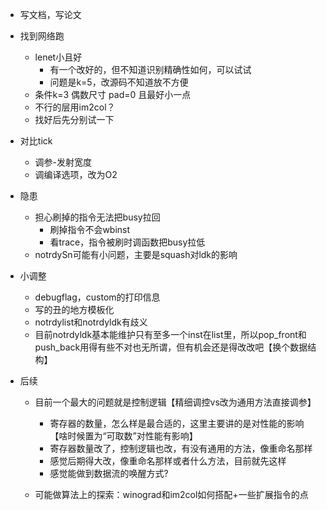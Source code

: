 
* 写文档，写论文
* 找到网络跑

  * lenet小且好
    * 有一个改好的，但不知道识别精确性如何，可以试试
    * 问题是k=5，改源码不知道放不方便
  * 条件k=3 偶数尺寸 pad=0 且最好小一点
  * 不行的层用im2col？
  * 找好后先分别试一下
* 对比tick

  * 调参-发射宽度
  * 调编译选项，改为O2
* 隐患

  * 担心刷掉的指令无法把busy拉回
    * 刷掉指令不会wbinst
    * 看trace，指令被刷时调函数把busy拉低
  * notrdySn可能有小问题，主要是squash对ldk的影响
* 小调整

  * debugflag，custom的打印信息
  * 写的丑的地方模板化
  * notrdylist和notrdyldk有歧义
  * 目前notrdyldk基本能维护只有至多一个inst在list里，所以pop_front和push_back用得有些不对也无所谓，但有机会还是得改改吧【换个数据结构】
* 后续

  * 目前一个最大的问题就是控制逻辑【精细调控vs改为通用方法直接调参】

    * 寄存器的数量，怎么样是最合适的，这里主要讲的是对性能的影响【啥时候置为“可取数”对性能有影响】
    * 寄存器数量改了，控制逻辑也改，有没有通用的方法，像重命名那样
    * 感觉后期得大改，像重命名那样或者什么方法，目前就先这样
    * 感觉能做到数据流的唤醒方式?
  * 可能做算法上的探索：winograd和im2col如何搭配+一些扩展指令的点
